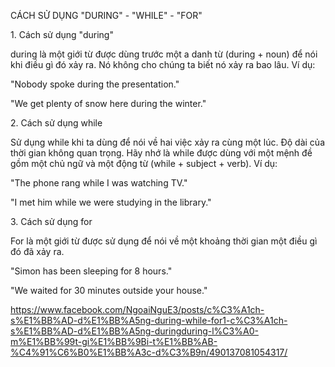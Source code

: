 CÁCH SỬ DỤNG "DURING" - "WHILE" - "FOR"

1\. Cách sử dụng "during"

during là một giới từ được dùng trước một a danh từ (during + noun) để nói khi điều gì đó xảy ra. Nó không cho chúng ta biết nó xảy ra bao lâu. Ví dụ:

"Nobody spoke during the presentation."

"We get plenty of snow here during the winter."

2\. Cách sử dụng while

Sử dụng while khi ta dùng để nói về hai việc xảy ra cùng một lúc. Độ dài của thời gian không quan trọng. Hãy nhớ là while được dùng với một mệnh đề gồm một chủ ngữ và một động từ (while + subject + verb). Ví dụ:

"The phone rang while I was watching TV."

"I met him while we were studying in the library."

3\. Cách sử dụng for

For là một giới từ được sử dụng để nói về một khoảng thời gian một điều gì đó đã xảy ra.

"Simon has been sleeping for 8 hours."

"We waited for 30 minutes outside your house."


https://www.facebook.com/NgoaiNguE3/posts/c%C3%A1ch-s%E1%BB%AD-d%E1%BB%A5ng-during-while-for1-c%C3%A1ch-s%E1%BB%AD-d%E1%BB%A5ng-duringduring-l%C3%A0-m%E1%BB%99t-gi%E1%BB%9Bi-t%E1%BB%AB-%C4%91%C6%B0%E1%BB%A3c-d%C3%B9n/490137081054317/